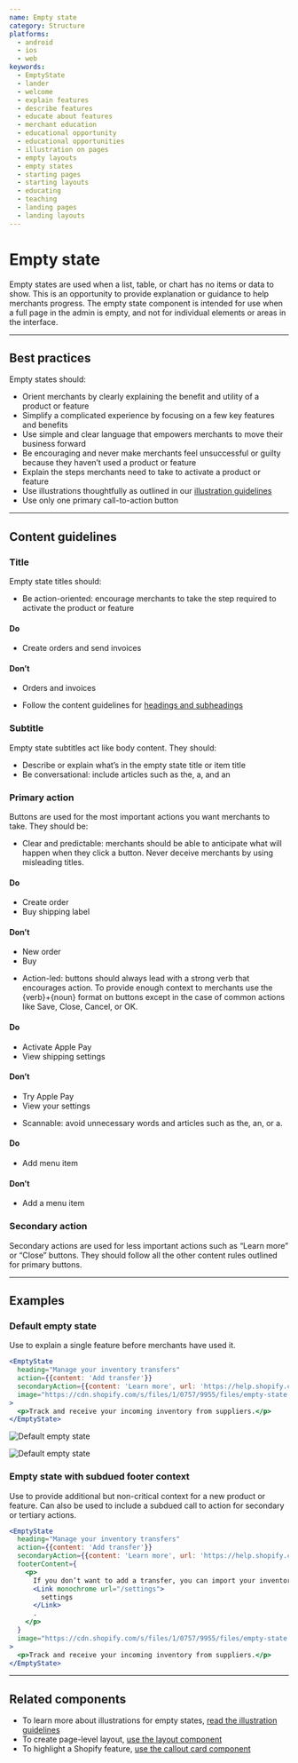 ```yaml
---
name: Empty state
category: Structure
platforms:
  - android
  - ios
  - web
keywords:
  - EmptyState
  - lander
  - welcome
  - explain features
  - describe features
  - educate about features
  - merchant education
  - educational opportunity
  - educational opportunities
  - illustration on pages
  - empty layouts
  - empty states
  - starting pages
  - starting layouts
  - educating
  - teaching
  - landing pages
  - landing layouts
---
```


# Empty state

Empty states are used when a list, table, or chart has no items or data to show. This is an opportunity to provide explanation or guidance to help merchants progress. The empty state component is intended for use when a full page in the admin is empty, and not for individual elements or areas in the interface.

---

## Best practices

Empty states should:

- Orient merchants by clearly explaining the benefit and utility of a product
  or feature
- Simplify a complicated experience by focusing on a few key features and
  benefits
- Use simple and clear language that empowers merchants to move their business
  forward
- Be encouraging and never make merchants feel unsuccessful or guilty because
  they haven’t used a product or feature
- Explain the steps merchants need to take to activate a product or feature
- Use illustrations thoughtfully as outlined in our [illustration guidelines](https://polaris.shopify.com/design/illustrations)
- Use only one primary call-to-action button

---

## Content guidelines

### Title

Empty state titles should:

- Be action-oriented: encourage merchants to take the step required to activate the product or feature

<!-- usagelist -->

#### Do

- Create orders and send invoices

#### Don’t

- Orders and invoices

<!-- end -->

- Follow the content guidelines for [headings and subheadings](/content/actionable-language#section-headings-and-subheadings)

### Subtitle

Empty state subtitles act like body content. They should:

- Describe or explain what’s in the empty state title or item title
- Be conversational: include articles such as the, a, and an

### Primary action

Buttons are used for the most important actions you want merchants to take.
They should be:

- Clear and predictable: merchants should be able to anticipate what will
  happen when they click a button. Never deceive merchants by using misleading
  titles.

<!-- usagelist -->

#### Do

- Create order
- Buy shipping label

#### Don’t

- New order
- Buy

<!-- end -->

- Action-led: buttons should always lead with a strong verb that encourages
  action. To provide enough context to merchants use the {verb}+{noun} format on
  buttons except in the case of common actions like Save, Close, Cancel, or OK.

<!-- usagelist -->

#### Do

- Activate Apple Pay
- View shipping settings

#### Don’t

- Try Apple Pay
- View your settings

<!-- end -->

- Scannable: avoid unnecessary words and articles such as the, an, or a.

<!-- usagelist -->

#### Do

- Add menu item

#### Don’t

- Add a menu item

<!-- end -->

### Secondary action

Secondary actions are used for less important actions such as “Learn more” or
“Close” buttons. They should follow all the other content rules outlined for
primary buttons.

---

## Examples

### Default empty state

Use to explain a single feature before merchants have used it.

```jsx
<EmptyState
  heading="Manage your inventory transfers"
  action={{content: 'Add transfer'}}
  secondaryAction={{content: 'Learn more', url: 'https://help.shopify.com'}}
  image="https://cdn.shopify.com/s/files/1/0757/9955/files/empty-state.svg"
>
  <p>Track and receive your incoming inventory from suppliers.</p>
</EmptyState>
```

<!-- content-for: android -->

![Default empty state](/public_images/components/EmptyState/android/default@2x.png)

<!-- /content-for -->

<!-- content-for: ios -->

![Default empty state](/public_images/components/EmptyState/ios/default@2x.png)

<!-- /content-for -->

### Empty state with subdued footer context

<!-- example-for: web -->

Use to provide additional but non-critical context for a new product or feature. Can also be used to include a subdued call to action for secondary or tertiary actions.

```jsx
<EmptyState
  heading="Manage your inventory transfers"
  action={{content: 'Add transfer'}}
  secondaryAction={{content: 'Learn more', url: 'https://help.shopify.com'}}
  footerContent={
    <p>
      If you don’t want to add a transfer, you can import your inventory from{' '}
      <Link monochrome url="/settings">
        settings
      </Link>
      .
    </p>
  }
  image="https://cdn.shopify.com/s/files/1/0757/9955/files/empty-state.svg"
>
  <p>Track and receive your incoming inventory from suppliers.</p>
</EmptyState>
```

---

## Related components

- To learn more about illustrations for empty states, [read the illustration guidelines](https://polaris.shopify.com/design/illustrations)
- To create page-level layout, [use the layout component](https://polaris.shopify.com/components/structure/layout)
- To highlight a Shopify feature, [use the callout card component](https://polaris.shopify.com/components/structure/callout-card)
